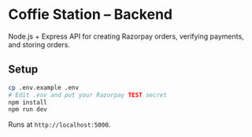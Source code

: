 # Coffie Station – Backend

Node.js + Express API for creating Razorpay orders, verifying payments, and storing orders.

## Setup

```bash
cp .env.example .env
# Edit .env and put your Razorpay TEST secret
npm install
npm run dev
```
Runs at `http://localhost:5000`.
